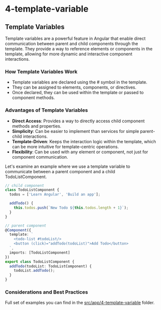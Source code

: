 # 4-template-variable

## Template Variables

Template variables are a powerful feature in Angular that enable direct 
communication between parent and child components through the template. 
They provide a way to reference elements or components in the template, 
allowing for more dynamic and interactive component interactions.

### How Template Variables Work

- Template variables are declared using the # symbol in the template.
- They can be assigned to elements, components, or directives.
- Once declared, they can be used within the template or passed to component 
methods.

### Advantages of Template Variables

- <b>Direct Access</b>: Provides a way to directly access child component methods and properties.
- <b>Simplicity</b>: Can be easier to implement than services for simple parent-child interactions.
- <b>Template-Driven</b>: Keeps the interaction logic within the template, which can be more intuitive for template-centric operations.
- <b>Flexibility</b>: Can be used with any element or component, not just for component communication.

Let's examine an example where we use a template variable to communicate 
between a parent component and a child TodoListComponent.

```typescript
// child component
class TodoListComponent {
  todos = ['Learn Angular', 'Build an app'];

  addTodo() {
    this.todos.push(`New Todo ${this.todos.length + 1}`);
  }
}

// parent component
@Component({
  template: `
    <todo-list #todoList/>
    <button (click)="addTodo(todoList)">Add Todo</button>
  `,
  imports: [TodoListComponent]
})
export class TodoListComponent {
  addTodo(todoList: TodoListComponent) {
    todoList.addTodo();
  }
}
```

### Considerations and Best Practices

Full set of examples you can find in the [src/app/4-template-variable](src/app/4-template-variable) folder.
